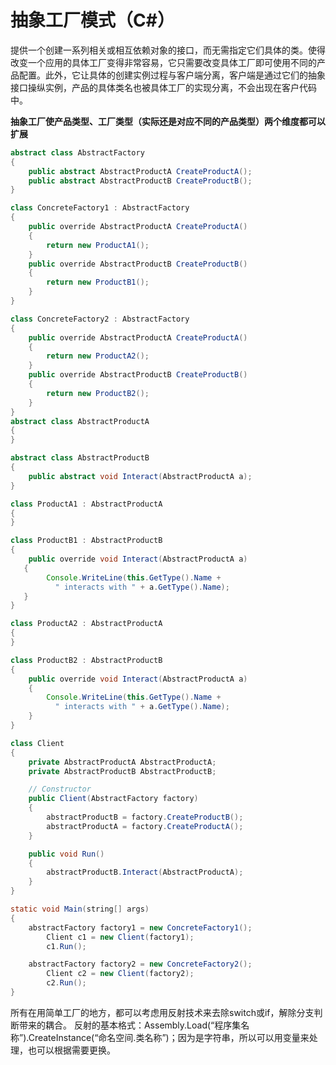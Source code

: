 # 抽象工厂模式（C#）

提供一个创建一系列相关或相互依赖对象的接口，而无需指定它们具体的类。使得改变一个应用的具体工厂变得非常容易，它只需要改变具体工厂即可使用不同的产品配置。此外，它让具体的创建实例过程与客户端分离，客户端是通过它们的抽象接口操纵实例，产品的具体类名也被具体工厂的实现分离，不会出现在客户代码中。

**抽象工厂使产品类型、工厂类型（实际还是对应不同的产品类型）两个维度都可以扩展**

```java
abstract class AbstractFactory
{
    public abstract AbstractProductA CreateProductA();
    public abstract AbstractProductB CreateProductB();
}

class ConcreteFactory1 : AbstractFactory
{
    public override AbstractProductA CreateProductA()
    {
        return new ProductA1();
    }
    public override AbstractProductB CreateProductB()
    {
        return new ProductB1();
    }
}

class ConcreteFactory2 : AbstractFactory
{
    public override AbstractProductA CreateProductA()
    {
        return new ProductA2();
    }
    public override AbstractProductB CreateProductB()
    {
        return new ProductB2();
    }
}
abstract class AbstractProductA
{
}

abstract class AbstractProductB
{
    public abstract void Interact(AbstractProductA a);
}

class ProductA1 : AbstractProductA
{
}

class ProductB1 : AbstractProductB
{
    public override void Interact(AbstractProductA a)
   {
        Console.WriteLine(this.GetType().Name +
          " interacts with " + a.GetType().Name);
   }
}

class ProductA2 : AbstractProductA
{
}

class ProductB2 : AbstractProductB
{
    public override void Interact(AbstractProductA a)
    {
        Console.WriteLine(this.GetType().Name +
          " interacts with " + a.GetType().Name);
    }
}

class Client
{
    private AbstractProductA AbstractProductA;
    private AbstractProductB AbstractProductB;

    // Constructor 
    public Client(AbstractFactory factory)
    {
        abstractProductB = factory.CreateProductB();
        abstractProductA = factory.CreateProductA();
    }

    public void Run()
    {
        abstractProductB.Interact(AbstractProductA);
    }
}

static void Main(string[] args)
{
    abstractFactory factory1 = new ConcreteFactory1();
        Client c1 = new Client(factory1);
        c1.Run();

    abstractFactory factory2 = new ConcreteFactory2();
        Client c2 = new Client(factory2);
        c2.Run();
}
```
所有在用简单工厂的地方，都可以考虑用反射技术来去除switch或if，解除分支判断带来的耦合。
反射的基本格式：Assembly.Load(“程序集名称”).CreateInstance(“命名空间.类名称”)；因为是字符串，所以可以用变量来处理，也可以根据需要更换。